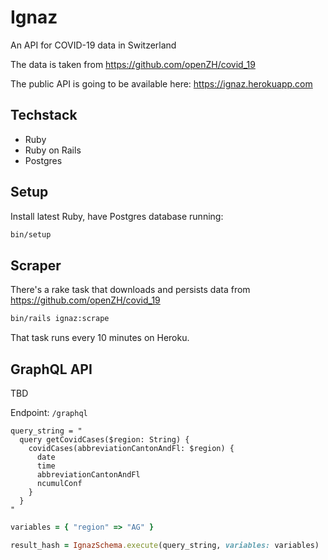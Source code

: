 # Ignaz

An API for COVID-19 data in Switzerland

The data is taken from https://github.com/openZH/covid_19

The public API is going to be available here: https://ignaz.herokuapp.com

## Techstack

* Ruby
* Ruby on Rails
* Postgres

## Setup

Install latest Ruby, have Postgres database running:

```sh
bin/setup
```

## Scraper

There's a rake task that downloads and persists data from https://github.com/openZH/covid_19

```sh
bin/rails ignaz:scrape
```

That task runs every 10 minutes on Heroku.

## GraphQL API

TBD

Endpoint: `/graphql`


```gql
query_string = "
  query getCovidCases($region: String) {
    covidCases(abbreviationCantonAndFl: $region) {
      date
      time
      abbreviationCantonAndFl
      ncumulConf
    }
  }
"
```

```ruby
variables = { "region" => "AG" }

result_hash = IgnazSchema.execute(query_string, variables: variables)
```
